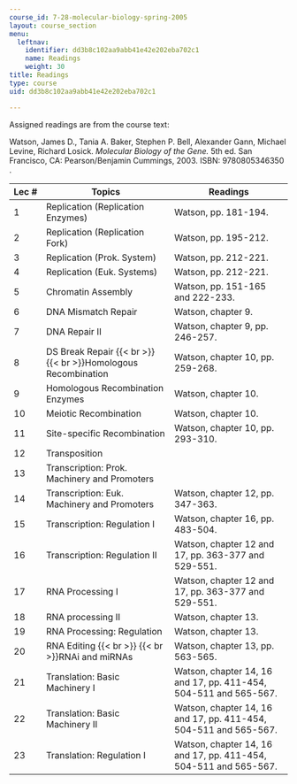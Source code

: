 ```yaml
---
course_id: 7-28-molecular-biology-spring-2005
layout: course_section
menu:
  leftnav:
    identifier: dd3b8c102aa9abb41e42e202eba702c1
    name: Readings
    weight: 30
title: Readings
type: course
uid: dd3b8c102aa9abb41e42e202eba702c1

---
```


Assigned readings are from the course text:

Watson, James D., Tania A. Baker, Stephen P. Bell, Alexander Gann, Michael Levine, Richard Losick. _Molecular Biology of the Gene._ 5th ed. San Francisco, CA: Pearson/Benjamin Cummings, 2003. ISBN: 9780805346350 .

| Lec # | Topics | Readings |
| --- | --- | --- |
| 1 | Replication (Replication Enzymes) | Watson, pp. 181-194. |
| 2 | Replication (Replication Fork) | Watson, pp. 195-212. |
| 3 | Replication (Prok. System) | Watson, pp. 212-221. |
| 4 | Replication (Euk. Systems) | Watson, pp. 212-221. |
| 5 | Chromatin Assembly | Watson, pp. 151-165 and 222-233. |
| 6 | DNA Mismatch Repair | Watson, chapter 9. |
| 7 | DNA Repair II | Watson, chapter 9, pp. 246-257. |
| 8 | DS Break Repair  {{< br >}}  {{< br >}}Homologous Recombination | Watson, chapter 10, pp. 259-268. |
| 9 | Homologous Recombination Enzymes | Watson, chapter 10. |
| 10 | Meiotic Recombination | Watson, chapter 10. |
| 11 | Site-specific Recombination | Watson, chapter 10, pp. 293-310. |
| 12 | Transposition | &nbsp; |
| 13 | Transcription: Prok. Machinery and Promoters | &nbsp; |
| 14 | Transcription: Euk. Machinery and Promoters | Watson, chapter 12, pp. 347-363. |
| 15 | Transcription: Regulation I | Watson, chapter 16, pp. 483-504. |
| 16 | Transcription: Regulation II | Watson, chapter 12 and 17, pp. 363-377 and 529-551. |
| 17 | RNA Processing I | Watson, chapter 12 and 17, pp. 363-377 and 529-551. |
| 18 | RNA processing II | Watson, chapter 13. |
| 19 | RNA Processing: Regulation | Watson, chapter 13. |
| 20 | RNA Editing  {{< br >}}  {{< br >}}RNAi and miRNAs | Watson, chapter 13, pp. 563-565. |
| 21 | Translation: Basic Machinery I | Watson, chapter 14, 16 and 17, pp. 411-454, 504-511 and 565-567. |
| 22 | Translation: Basic Machinery II | Watson, chapter 14, 16 and 17, pp. 411-454, 504-511 and 565-567. |
| 23 | Translation: Regulation I | Watson, chapter 14, 16 and 17, pp. 411-454, 504-511 and 565-567.